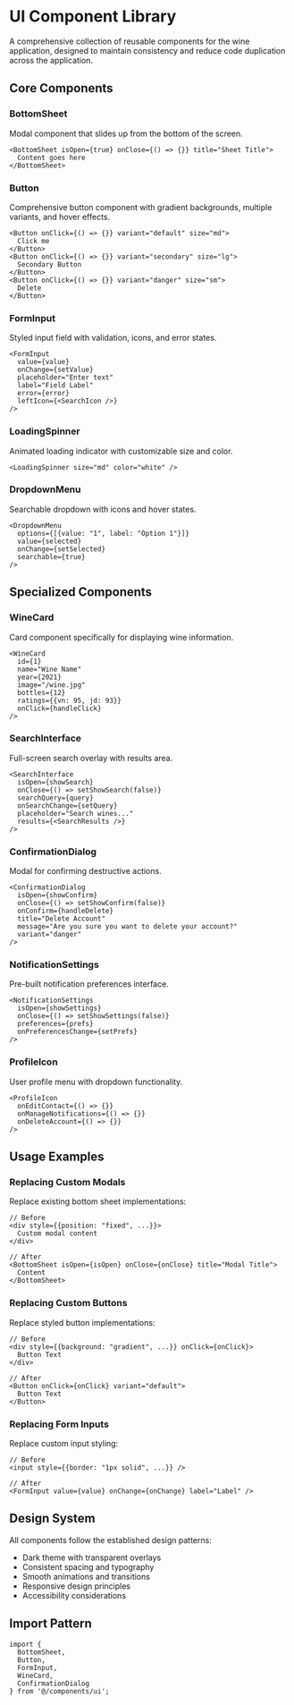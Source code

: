 # UI Component Library

A comprehensive collection of reusable components for the wine application, designed to maintain consistency and reduce code duplication across the application.

## Core Components

### BottomSheet
Modal component that slides up from the bottom of the screen.
```tsx
<BottomSheet isOpen={true} onClose={() => {}} title="Sheet Title">
  Content goes here
</BottomSheet>
```

### Button
Comprehensive button component with gradient backgrounds, multiple variants, and hover effects.
```tsx
<Button onClick={() => {}} variant="default" size="md">
  Click me
</Button>
<Button onClick={() => {}} variant="secondary" size="lg">
  Secondary Button
</Button>
<Button onClick={() => {}} variant="danger" size="sm">
  Delete
</Button>
```

### FormInput
Styled input field with validation, icons, and error states.
```tsx
<FormInput
  value={value}
  onChange={setValue}
  placeholder="Enter text"
  label="Field Label"
  error={error}
  leftIcon={<SearchIcon />}
/>
```

### LoadingSpinner
Animated loading indicator with customizable size and color.
```tsx
<LoadingSpinner size="md" color="white" />
```

### DropdownMenu
Searchable dropdown with icons and hover states.
```tsx
<DropdownMenu
  options={[{value: "1", label: "Option 1"}]}
  value={selected}
  onChange={setSelected}
  searchable={true}
/>
```

## Specialized Components

### WineCard
Card component specifically for displaying wine information.
```tsx
<WineCard
  id={1}
  name="Wine Name"
  year={2021}
  image="/wine.jpg"
  bottles={12}
  ratings={{vn: 95, jd: 93}}
  onClick={handleClick}
/>
```

### SearchInterface
Full-screen search overlay with results area.
```tsx
<SearchInterface
  isOpen={showSearch}
  onClose={() => setShowSearch(false)}
  searchQuery={query}
  onSearchChange={setQuery}
  placeholder="Search wines..."
  results={<SearchResults />}
/>
```

### ConfirmationDialog
Modal for confirming destructive actions.
```tsx
<ConfirmationDialog
  isOpen={showConfirm}
  onClose={() => setShowConfirm(false)}
  onConfirm={handleDelete}
  title="Delete Account"
  message="Are you sure you want to delete your account?"
  variant="danger"
/>
```

### NotificationSettings
Pre-built notification preferences interface.
```tsx
<NotificationSettings
  isOpen={showSettings}
  onClose={() => setShowSettings(false)}
  preferences={prefs}
  onPreferencesChange={setPrefs}
/>
```

### ProfileIcon
User profile menu with dropdown functionality.
```tsx
<ProfileIcon
  onEditContact={() => {}}
  onManageNotifications={() => {}}
  onDeleteAccount={() => {}}
/>
```

## Usage Examples

### Replacing Custom Modals
Replace existing bottom sheet implementations:
```tsx
// Before
<div style={{position: "fixed", ...}}>
  Custom modal content
</div>

// After
<BottomSheet isOpen={isOpen} onClose={onClose} title="Modal Title">
  Content
</BottomSheet>
```

### Replacing Custom Buttons
Replace styled button implementations:
```tsx
// Before
<div style={{background: "gradient", ...}} onClick={onClick}>
  Button Text
</div>

// After
<Button onClick={onClick} variant="default">
  Button Text
</Button>
```

### Replacing Form Inputs
Replace custom input styling:
```tsx
// Before
<input style={{border: "1px solid", ...}} />

// After
<FormInput value={value} onChange={onChange} label="Label" />
```

## Design System

All components follow the established design patterns:
- Dark theme with transparent overlays
- Consistent spacing and typography
- Smooth animations and transitions
- Responsive design principles
- Accessibility considerations

## Import Pattern

```tsx
import { 
  BottomSheet, 
  Button, 
  FormInput,
  WineCard,
  ConfirmationDialog 
} from '@/components/ui';
```